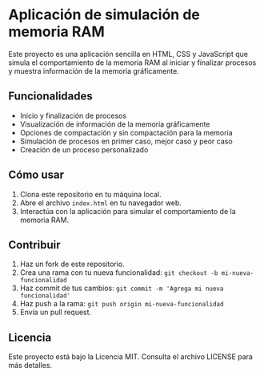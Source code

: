 # Aplicación de simulación de memoria RAM

Este proyecto es una aplicación sencilla en HTML, CSS y JavaScript que simula el comportamiento de la memoria RAM al iniciar y finalizar procesos y muestra información de la memoria gráficamente.

## Funcionalidades

- Inicio y finalización de procesos
- Visualización de información de la memoria gráficamente
- Opciones de compactación y sin compactación para la memoria
- Simulación de procesos en primer caso, mejor caso y peor caso
- Creación de un proceso personalizado

## Cómo usar

1. Clona este repositorio en tu máquina local.
2. Abre el archivo `index.html` en tu navegador web.
3. Interactúa con la aplicación para simular el comportamiento de la memoria RAM.

## Contribuir

1. Haz un fork de este repositorio.
2. Crea una rama con tu nueva funcionalidad: `git checkout -b mi-nueva-funcionalidad`
3. Haz commit de tus cambios: `git commit -m 'Agrega mi nueva funcionalidad'`
4. Haz push a la rama: `git push origin mi-nueva-funcionalidad`
5. Envía un pull request.

## Licencia

Este proyecto está bajo la Licencia MIT. Consulta el archivo LICENSE para más detalles.
